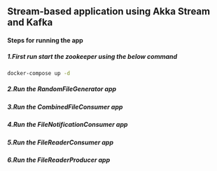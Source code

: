 ##  Stream-based application using Akka Stream and Kafka

#### Steps for running the app
##### 1.First run start the zookeeper using the below command
```bash
docker-compose up -d

```
##### 2.Run the RandomFileGenerator app 
##### 3.Run the CombinedFileConsumer app 
##### 4.Run the FileNotificationConsumer app 
##### 5.Run the FileReaderConsumer app 
##### 6.Run the FileReaderProducer app 

